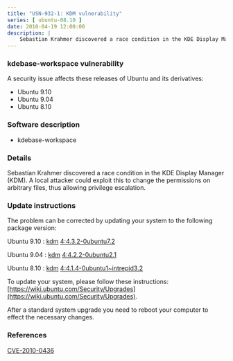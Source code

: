 ```yaml
---
title: "USN-932-1: KDM vulnerability"
series: [ ubuntu-08.10 ]
date: 2010-04-19 12:00:00
description: |
    Sebastian Krahmer discovered a race condition in the KDE Display Manager (KDM). A local attacker could exploit this to change the permissions on arbitrary files, thus allowing privilege escalation. 
--- 
```

 
### kdebase-workspace vulnerability

A security issue affects these releases of Ubuntu and its derivatives:

* Ubuntu 9.10
* Ubuntu 9.04
* Ubuntu 8.10

### Software description

* kdebase-workspace 

### Details

Sebastian Krahmer discovered a race condition in the KDE Display Manager (KDM). A local attacker could exploit this to change the permissions on arbitrary files, thus allowing privilege escalation. 

### Update instructions

The problem can be corrected by updating your system to the following package version:

Ubuntu 9.10
 : [kdm](https://launchpad.net/ubuntu/+source/kdebase-workspace) <span> [4:4.3.2-0ubuntu7.2](https://launchpad.net/ubuntu/+source/kdebase-workspace/4:4.3.2-0ubuntu7.2) </span> 

Ubuntu 9.04
 : [kdm](https://launchpad.net/ubuntu/+source/kdebase-workspace) <span> [4:4.2.2-0ubuntu2.1](https://launchpad.net/ubuntu/+source/kdebase-workspace/4:4.2.2-0ubuntu2.1) </span> 

Ubuntu 8.10
 : [kdm](https://launchpad.net/ubuntu/+source/kdebase-workspace) <span> [4:4.1.4-0ubuntu1~intrepid3.2](https://launchpad.net/ubuntu/+source/kdebase-workspace/4:4.1.4-0ubuntu1~intrepid3.2) </span> 

To update your system, please follow these instructions: [https://wiki.ubuntu.com/Security/Upgrades](https://wiki.ubuntu.com/Security/Upgrades).

After a standard system upgrade you need to reboot your computer to effect the necessary changes. 

### References

 [CVE-2010-0436](http://people.ubuntu.com/~ubuntu-security/cve/CVE-2010-0436)
 
